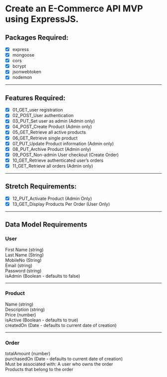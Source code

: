 # Create an E-Commerce API MVP using ExpressJS.

## Packages Required:
- [x] express
- [x] mongoose
- [x] cors
- [x] bcrypt
- [x] jsonwebtoken
- [x] nodemon

---

## Features Required:

- [x] 01_GET_user registration
- [x] 02_POST_User authentication
- [x] 03_PUT_Set user as admin (Admin only)
- [x] 04_POST_Create Product (Admin only)
- [x] 05_GET_Retrieve all active products
- [x] 06_GET_Retrieve single product
- [x] 07_PUT_Update Product information (Admin only)
- [x] 08_PUT_Archive Product (Admin only)
- [x] 09_POST_Non-admin User checkout (Create Order)
- [x] 10_GET_Retrieve authenticated user’s orders
- [x] 11_GET_Retrieve all orders (Admin only)

---

## Stretch Requirements:

- [x] 12_PUT_Activate Product (Admin Only)  
- [x] 13_GET_Display Products Per Order (User Only)

---

## Data Model Requirements

### User
First Name (string)    
Last Name (String)  
MobileNo (String)  
Email (string)  
Password (string)  
isAdmin (Boolean - defaults to false)  

---

### Product
Name (string)  
Description (string)  
Price (number)  
isActive (Boolean - defaults to true)  
createdOn (Date - defaults to current date of   creation)

---

### Order

totalAmount (number)  
purchasedOn (Date - defaults to current date of creation)  
Must be associated with:
A user who owns the order  
Products that belong to the order 